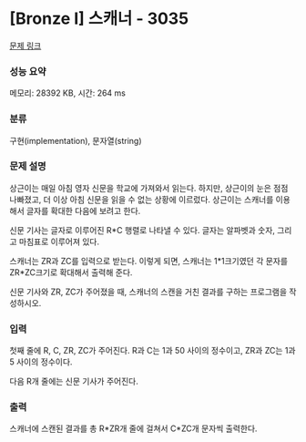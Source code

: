# [Bronze I] 스캐너 - 3035 

[문제 링크](https://www.acmicpc.net/problem/3035) 

### 성능 요약

메모리: 28392 KB, 시간: 264 ms

### 분류

구현(implementation), 문자열(string)

### 문제 설명

<p>상근이는 매일 아침 영자 신문을 학교에 가져와서 읽는다. 하지만, 상근이의 눈은 점점 나빠졌고, 더 이상 아침 신문을 읽을 수 없는 상황에 이르렀다. 상근이는 스캐너를 이용해서 글자를 확대한 다음에 보려고 한다.</p>

<p>신문 기사는 글자로 이루어진 R*C 행렬로 나타낼 수 있다. 글자는 알파벳과 숫자, 그리고 마침표로 이루어져 있다.</p>

<p>스캐너는 ZR과 ZC를 입력으로 받는다. 이렇게 되면, 스캐너는 1*1크기였던 각 문자를 ZR*ZC크기로 확대해서 출력해 준다.</p>

<p>신문 기사와 ZR, ZC가 주어졌을 때, 스캐너의 스캔을 거친 결과를 구하는 프로그램을 작성하시오.</p>

### 입력 

 <p>첫째 줄에 R, C, ZR, ZC가 주어진다. R과 C는 1과 50 사이의 정수이고, ZR과 ZC는 1과 5 사이의 정수이다.</p>

<p>다음 R개 줄에는 신문 기사가 주어진다.</p>

### 출력 

 <p>스캐너에 스캔된 결과를 총 R*ZR개 줄에 걸쳐서 C*ZC개 문자씩 출력한다.</p>

